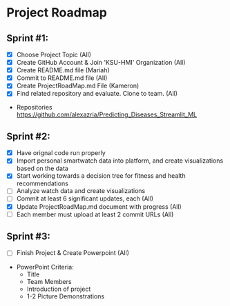 # Project Roadmap 

## Sprint #1:
  - [x] Choose Project Topic (All)
  - [x] Create GitHub Account & Join 'KSU-HMI' Organization (All)
  - [x] Create README.md file (Mariah)
  - [x] Commit to README.md file (All)
  - [x] Create ProjectRoadMap.md File (Kameron)
  - [x] Find related repository and evaluate. Clone to team. (All)
  -   Repositories
      https://github.com/alexazria/Predicting_Diseases_Streamlit_ML

## Sprint #2:
- [x] Have orignal code run properly
- [x] Import personal smartwatch data into platform, and create visualizations based on the data
- [x] Start working towards a decision tree for fitness and health recommendations
- [ ] Analyze watch data and create visualizations 
- [ ] Commit at least 6 significant updates, each (All)
- [x] Update ProjectRoadMap.md document with progress (All)
- [ ] Each member must upload at least 2 commit URLs (All)

## Sprint #3:
- [ ] Finish Project & Create Powerpoint (All)
- PowerPoint Criteria:
  - Title
  - Team Members
  - Introduction of project
  - 1-2 Picture Demonstrations 
